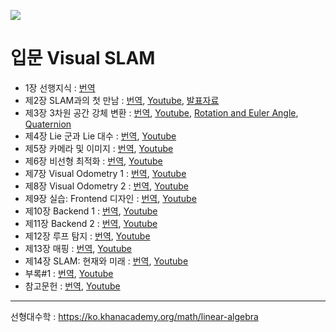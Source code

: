 ![](https://i.imgur.com/cQGWvUk.png)


# 입문 Visual SLAM
- 1장 선행지식 : [번역](https://docs.google.com/document/d/1XKI3DUW_Klo7GCd43LEFZgOkHZF8A5baV03Nzmiif94/edit?fbclid=IwAR1R2kxI2QPJWrga3-fxlpcXksLvT9q0HroasScRVuRRsS_ixX9pli5skVk)
- 제2장 SLAM과의 첫 만남 : [번역](https://docs.google.com/document/d/1V8PzY-tFezPH-fFD_ED4qIjzLheeWUpCc9kjeHGOXhw/edit?fbclid=IwAR3FfDSptYTrL3SuYFz_96f2f-49SoMZrhNHD7DNCoxSm64pMn5LwTUhThM#heading=h.uey5prbihivv), [Youtube](https://www.youtube.com/watch?v=_i8PaekcguA&feature=youtu.be&fbclid=IwAR1SNnjHuIKYKfiA2B-l40HGll2W78OayBA_LqKy2QkmRytI-gYTOkqW2H4), [발표자료](https://drive.google.com/file/d/1oDrIZWUQqmJ_3vtcsxvLET0kG5zg7ZTT/view)
- 제3장 3차원 공간 강체 변환 : [번역](https://docs.google.com/document/d/10gJsFWGAiNaFc5za8IJTZHU3JFYHzStvLNeLVKyrpUA/edit?fbclid=IwAR0ah4Cm6YK-lDJxiJx6-zB3K-1HE51koRkzZv4TLkrkfjbF_sAwzBex6KY#heading=h.vpn62ti1ne0a), [Youtube](https://www.youtube.com/watch?v=TujSQ09jpWA&feature=youtu.be&fbclid=IwAR03zKvCPsu1uHCW0OINNuPsChfk_yBAK-UZPzNF_YdMEvpH-DP6INPiRQo), [Rotation and Euler Angle](https://goo.gl/jnNKTx), [Quaternion](https://goo.gl/WAfYCg)
- 제4장 Lie 군과 Lie 대수 : [번역](https://docs.google.com/document/d/1icPjUyT3nPvjZ1OVMtWp9afUtuJ4gXLJL-ex7A9FpNs/edit?fbclid=IwAR1lDSc9SiONxzSjA_8GQ0ttFHXMX_J4V3ix2mQYc6vgAs_D6xN9xiPdBls#heading=h.uey5prbihivv), [Youtube]()
- 제5장 카메라 및 이미지 : [번역](https://docs.google.com/document/d/1WXqqtUF2L7t6v9-qC6zXF48Muog2Y7-lEc6ojXHaTHY/edit?fbclid=IwAR3PMqpagqV8RF7fCBQ1bjyMeWuT54eqELPwLKe-Km61NXuo74WWjrcANyw#heading=h.uey5prbihivv), [Youtube]()
- 제6장 비선형 최적화 : [번역](https://docs.google.com/document/d/1pIYlL3cVf9gXT9O7p_5H5az0HYkALuhrnrBQeZI0HUw/edit?fbclid=IwAR21XEPa2l9eieqOH-Y8GZOPZx1ADSdy_G08N-S83M1DqbkbmRSIrcfw7dc#heading=h.uey5prbihivv), [Youtube]()
- 제7장 Visual Odometry 1 : [번역](https://docs.google.com/document/d/1lWEe5pIUSMhvfsqTI4B7zf5JdkmKnUGSl8J8mMddw_E/edit?fbclid=IwAR1aGglxB2OX3sNW2WbVxfQK2AyFy-d4lpG7uKYKfGxc0DZfLzI4y0gH_U0#heading=h.uey5prbihivv), [Youtube]()
- 제8장 Visual Odometry 2 : [번역](https://docs.google.com/document/d/1RrtgmJhm4V3sTbSEbtio55NuP8DBLVaZK0fOPedQkq0/edit?fbclid=IwAR3qumY0moeWhwPD8X0rzUEbeBodb5VyHeJCmZTeH4jlyqmrew_HC3dgiAQ#heading=h.ngij9spw4bl2), [Youtube]()
- 제9장 실습: Frontend 디자인 : [번역](https://docs.google.com/document/d/1oEMqQvYzA-gsrlRsNLZlshHXBbZ1srxpJu-P1oRTuAQ/edit?fbclid=IwAR2hBWFwHcHFyI9Nk9kkv4Lebn_adlV1JWOrTEsDRPvsLu3Vn26NqK75WmU#heading=h.uey5prbihivv), [Youtube]()
- 제10장 Backend 1 : [번역](https://docs.google.com/document/d/1XloB4FwUXhEq0NRPX6lmom7mOxX2eQi0nA133LEjcMs/edit?fbclid=IwAR35I1-A7xXpI6RFUrzD2wp9TKjpumE3AZTUiawHhHJoRRtxmd9MJAcxYtY#), [Youtube]()
- 제11장 Backend 2 : [번역](https://docs.google.com/document/d/1s3kG2QG8qEIie1ZpDqXBP9TVYwKJJtHv2HHADYwoldw/edit?fbclid=IwAR3gnX4ODdw8up5M04Ndnpg87UeerGdGGbPiwmuD65WaU8bF6kamPbGs4F0#heading=h.uey5prbihivv), [Youtube]()
- 제12장 루프 탐지 : [번역](https://docs.google.com/document/d/11rq7n65cidHBhEbWnYMBbkuAYoyzROxfWN-24YIEI0E/edit?fbclid=IwAR0dBviUIlHrDr0AI02RnzAQnsrXA2uEatK4gVUljkfG_XAQgY00oMHfdQ4#heading=h.uey5prbihivv), [Youtube]()
- 제13장 매핑 : [번역](https://docs.google.com/document/d/12Dlvq4t6p0LCIs5Z76UTPCvqBalPwshue8IOf6uvFMk/edit?fbclid=IwAR2CJxgtd-S6O9RA1PMRKe_BeZn_cyw1pat8gyZUglAahsMzXjT8xPptnDs#heading=h.uey5prbihivv), [Youtube]()
- 제14장 SLAM: 현재와 미래 : [번역](https://docs.google.com/document/d/1QaTos4AgjwmaIz5U8GRtsxdxok10nD22VGu1ebfvSXI/edit?fbclid=IwAR1nAXggemYSnqtkZ2k_futIpWhU90BRRWmBoui98-p-oW61OhUnqZVOXYE#heading=h.uey5prbihivv), [Youtube]()
- 부록#1 : [번역](https://docs.google.com/document/d/1muCYvheES8aFENIIcs8GDVxRCR5tSqboen8QueQ0mn4/edit?fbclid=IwAR0ci8oxHKJX1Ti7k1w9pFXrvIW5JkNR1TfJKsljqAKSLxRXzUCgbenxxVc#heading=h.uey5prbihivv), [Youtube]()
- 참고문헌 : [번역](https://docs.google.com/document/d/1resGRA0KlP6s0DwAJKNa81IE2hmeywYDTf2Or0WdorA/edit?fbclid=IwAR2kzRjxpSOfDpdPLehaTZmZrHSJE1Up1boQCDttcVSSc910_JEcQcOL-VI#heading=h.uey5prbihivv), [Youtube]()


---
선형대수학 : https://ko.khanacademy.org/math/linear-algebra